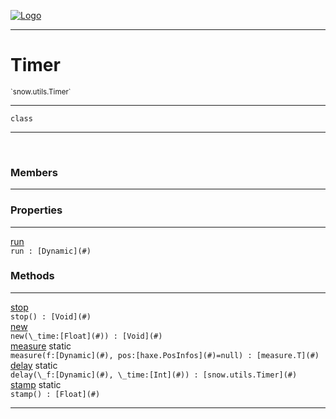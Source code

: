 
[![Logo](../../../images/logo.png)](../../../api/index.html)

---



<h1>Timer</h1>
<small>`snow.utils.Timer`</small>



---

`class`

---

&nbsp;
&nbsp;



<h3>Members</h3> <hr/>



<h3>Properties</h3> <hr/><span class="member apipage">
                <a name="run"><a class="lift" href="#run">run</a></a><div class="clear"></div><code class="signature apipage">run : [Dynamic](#)</code><br/></span>
            <span class="small_desc_flat"></span>



<h3>Methods</h3> <hr/><span class="method apipage">
            <a name="stop"><a class="lift" href="#stop">stop</a></a> <div class="clear"></div><code class="signature apipage">stop() : [Void](#)</code><br/><span class="small_desc_flat"></span>
        </span>
    <span class="method apipage">
            <a name="new"><a class="lift" href="#new">new</a></a> <div class="clear"></div><code class="signature apipage">new(\_time:[Float](#)<span></span>) : [Void](#)</code><br/><span class="small_desc_flat"></span>
        </span>
    <span class="method apipage">
            <a name="measure"><a class="lift" href="#measure">measure</a></a> <span class="inline-block static">static</span><div class="clear"></div><code class="signature apipage">measure(f:[Dynamic](#)<span></span>, pos:[haxe.PosInfos](#)<span>=null</span>) : [measure.T](#)</code><br/><span class="small_desc_flat"></span>
        </span>
    <span class="method apipage">
            <a name="delay"><a class="lift" href="#delay">delay</a></a> <span class="inline-block static">static</span><div class="clear"></div><code class="signature apipage">delay(\_f:[Dynamic](#)<span></span>, \_time:[Int](#)<span></span>) : [snow.utils.Timer](#)</code><br/><span class="small_desc_flat"></span>
        </span>
    <span class="method apipage">
            <a name="stamp"><a class="lift" href="#stamp">stamp</a></a> <span class="inline-block static">static</span><div class="clear"></div><code class="signature apipage">stamp() : [Float](#)</code><br/><span class="small_desc_flat"></span>
        </span>
    





---

&nbsp;
&nbsp;
&nbsp;
&nbsp;